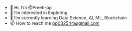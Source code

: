 - 👋 Hi, I’m @Preeti-pp
- 👀 I’m interested in Exploring
- 🌱 I’m currently learning Data Science, AI, ML, Blockchain
- 📫 How to reach me pp032544@gmail.com

<!---
Preeti-pp/Preeti-pp is a ✨ special ✨ repository because its `README.md` (this file) appears on your GitHub profile.
You can click the Preview link to take a look at your changes.
--->
